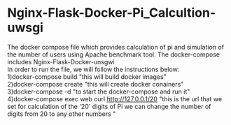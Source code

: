 # Nginx-Flask-Docker-Pi_Calcultion-uwsgi
The docker compose file which provides calculation of pi and simulation of the number of users using Apache benchmark tool. The docker-compose includes Nginx-Flask-Docker-unsgwi<br>
In order to run the file, we will follow the instructions below:<br>
1)docker-compose build "this will build docker images"<br>
2)docker-compose create "this will create docker conainers"<br>
3)docker-compose -d "to start the docker-compose and run it"<br>
4)docker-compose exec web curl http://127.0.0.1/20 "this is the url that we set for calculation of the '20' digits of Pi we can change the number of digits from 20 to any other numbers "

